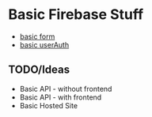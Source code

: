 # Basic Firebase Stuff

- [basic form](https://github.com/jmnelson12/basic-firebase-stuff/tree/master/basicForm)
- [basic userAuth](https://github.com/jmnelson12/basic-firebase-stuff/tree/master/userAuth)

## TODO/Ideas

- Basic API - without frontend
- Basic API - with frontend
- Basic Hosted Site
